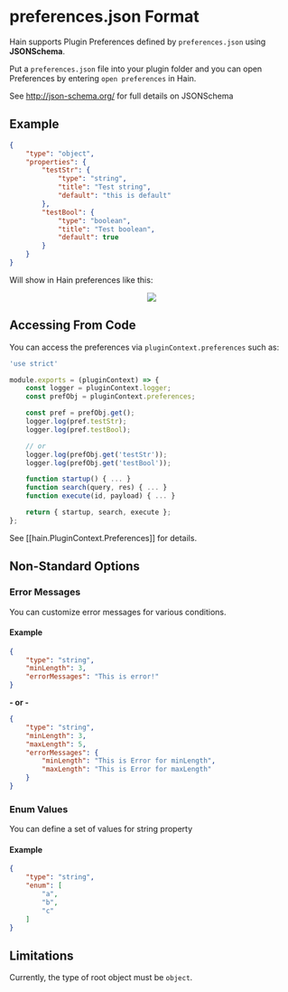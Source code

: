 # preferences.json Format

Hain supports Plugin Preferences defined by `preferences.json` using **JSONSchema**.

Put a `preferences.json` file into your plugin folder and you can open Preferences by entering `open preferences` in Hain.

See <http://json-schema.org/> for full details on JSONSchema

## Example

```json
{
	"type": "object",
	"properties": {
		"testStr": {
			"type": "string",
			"title": "Test string",
			"default": "this is default"
		},
		"testBool": {
			"type": "boolean",
			"title": "Test boolean",
			"default": true
		}
	}
}
```

Will show in Hain preferences like this:

<p align="center">
  <img src="../assets/images/pref-sample1.png" />
</p>

## Accessing From Code

You can access the preferences via `pluginContext.preferences` such as:

```javascript
'use strict'

module.exports = (pluginContext) => {
	const logger = pluginContext.logger;
	const prefObj = pluginContext.preferences;

	const pref = prefObj.get();
	logger.log(pref.testStr);
	logger.log(pref.testBool);

	// or
	logger.log(prefObj.get('testStr'));
	logger.log(prefObj.get('testBool'));

	function startup() { ... }
	function search(query, res) { ... }
	function execute(id, payload) { ... }

	return { startup, search, execute };
};
```
See [[hain.PluginContext.Preferences]] for details.

## Non-Standard Options

### Error Messages
You can customize error messages for various conditions.

#### Example

```json
{
	"type": "string",
	"minLength": 3,
	"errorMessages": "This is error!"
}
```

  **- or -**

```json
{
	"type": "string",
	"minLength": 3,
	"maxLength": 5,
	"errorMessages": {
		"minLength": "This is Error for minLength",
		"maxLength": "This is Error for maxLength"
	}
}
```

### Enum Values
You can define a set of values for string property

#### Example

```json
{
	"type": "string",
	"enum": [
		"a",
		"b",
		"c"
	]
}
```

## Limitations
Currently, the type of root object must be `object`.
